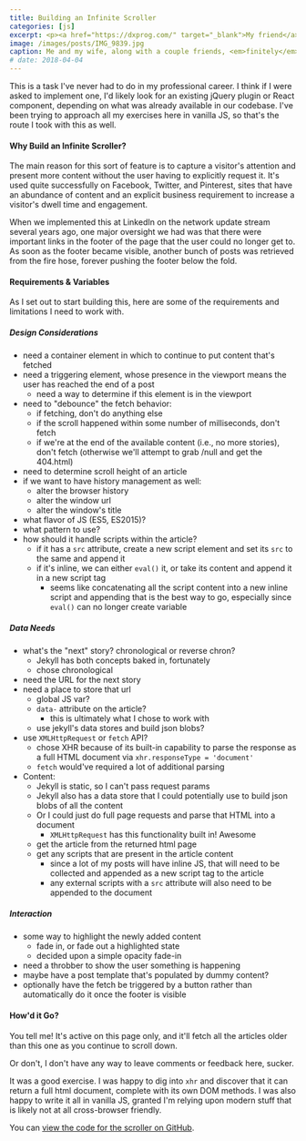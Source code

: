 ```yaml
---
title: Building an Infinite Scroller
categories: [js]
excerpt: <p><a href="https://dxprog.com/" target="_blank">My friend</a> mentioned that building an infinite scroller was a good exercise for a technical interview. I'd never done it, so I figured I'd give it a try.</p>
image: /images/posts/IMG_9839.jpg
caption: Me and my wife, along with a couple friends, <em>finitely</em> scrolling in Cabo San Lucas
# date: 2018-04-04
---
```


This is a task I've never had to do in my professional career. I think if I were asked to implement one, I'd likely look for an existing jQuery plugin or React component, depending on what was already available in our codebase. I've been trying to approach all my exercises here in vanilla JS, so that's the route I took with this as well.

#### Why Build an Infinite Scroller?
The main reason for this sort of feature is to capture a visitor's attention and present more content without the user having to explicitly request it. It's used quite successfully on Facebook, Twitter, and Pinterest, sites that have an abundance of content and an explicit business requirement to increase a visitor's dwell time and engagement.

When we implemented this at LinkedIn on the network update stream several years ago, one major oversight we had was that there were important links in the footer of the page that the user could no longer get to. As soon as the footer became visible, another bunch of posts was retrieved from the fire hose, forever pushing the footer below the fold.

#### Requirements &amp; Variables
As I set out to start building this, here are some of the requirements and limitations I need to work with.

##### Design Considerations
- need a container element in which to continue to put content that's fetched
- need a triggering element, whose presence in the viewport means the user has reached the end of a post
  - need a way to determine if this element is in the viewport
- need to "debounce" the fetch behavior:
  - if fetching, don't do anything else
  - if the scroll happened within some number of milliseconds, don't fetch
  - if we're at the end of the available content (i.e., no more stories), don't fetch (otherwise we'll attempt to grab /null and get the 404.html)
- need to determine scroll height of an article
- if we want to have history management as well:
  - alter the browser history
  - alter the window url
  - alter the window's title
- what flavor of JS (ES5, ES2015)?
- what pattern to use?
- how should it handle scripts within the article?
  - if it has a `src` attribute, create a new script element and set its `src` to the same and append it
  - if it's inline, we can either `eval()` it, or take its content and append it in a new script tag
    - seems like concatenating all the script content into a new inline script and appending that is the best way to go, especially since `eval()` can no longer create variable

##### Data Needs
- what's the "next" story? chronological or reverse chron?
  - Jekyll has both concepts baked in, fortunately
  - chose chronological
- need the URL for the next story
- need a place to store that url
  - global JS var?
  - `data-` attribute on the article?
    - this is ultimately what I chose to work with
  - use jekyll's data stores and build json blobs?
- use `XMLHttpRequest` or `fetch` API?
  - chose XHR because of its built-in capability to parse the response as a full HTML document via `xhr.responseType = 'document'`
  - `fetch` would've required a lot of additional parsing
- Content:
  - Jekyll is static, so I can't pass request params
  - Jekyll also has a data store that I could potentially use to build json blobs of all the content
  - Or I could just do full page requests and parse that HTML into a document
    - `XMLHttpRequest` has this functionality built in! Awesome
  - get the article from the returned html page
  - get any scripts that are present in the article content
    - since a lot of my posts will have inline JS, that will need to be collected and appended as a new script tag to the article
    - any external scripts with a `src` attribute will also need to be appended to the document

##### Interaction
- some way to highlight the newly added content
  - fade in, or fade out a highlighted state
  - decided upon a simple opacity fade-in
- need a throbber to show the user something is happening
- maybe have a post template that's populated by dummy content?
- optionally have the fetch be triggered by a button rather than automatically do it once the footer is visible

#### How'd it Go?
You tell me! It's active on this page only, and it'll fetch all the articles older than this one as you continue to scroll down.

Or don't, I don't have any way to leave comments or feedback here, sucker.

It was a good exercise. I was happy to dig into `xhr` and discover that it can return a full html document, complete with its own DOM methods. I was also happy to write it all in vanilla JS, granted I'm relying upon modern stuff that is likely not at all cross-browser friendly.

You can <a href="https://github.com/pacifisticuffs/pacifisticuffs.github.io/blob/master/js/infinite_scroll.js" target="_blank">view the code for the scroller on GitHub</a>.

<script src="/js/infinite_scroll.js" defer></script>